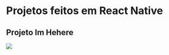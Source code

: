 # Projetos feitos em React Native

## Projeto Im Hehere

<img src="https://user-images.githubusercontent.com/104842709/224519796-c38a0354-d58e-4fb4-a351-1d7197ce99f8.png)
" >
